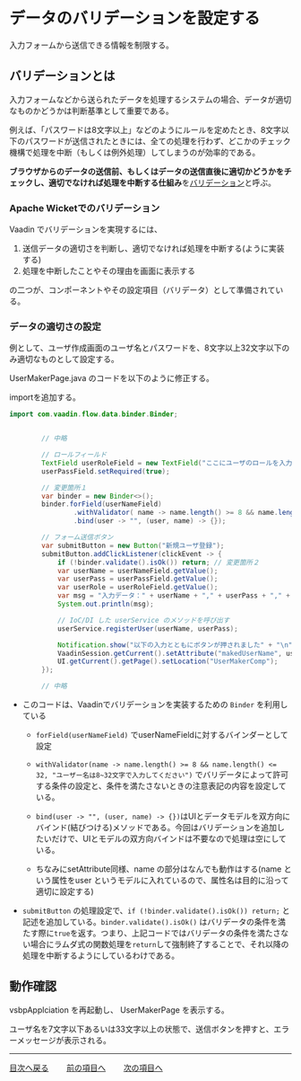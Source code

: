 # データのバリデーションを設定する

入力フォームから送信できる情報を制限する。

## バリデーションとは

入力フォームなどから送られたデータを処理するシステムの場合、データが適切なものかどうかは判断基準として重要である。

例えば、「パスワードは8文字以上」などのようにルールを定めたとき、8文字以下のパスワードが送信されたときには、全ての処理を行わず、どこかのチェック機構で処理を中断（もしくは例外処理）してしまうのが効率的である。

**ブラウザからのデータの送信前、もしくはデータの送信直後に適切かどうかをチェックし、適切でなければ処理を中断する仕組み**を<u>バリデーション</u>と呼ぶ。

### Apache Wicketでのバリデーション

Vaadin でバリデーションを実現するには、

1. 送信データの適切さを判断し、適切でなければ処理を中断する(ように実装する)
1. 処理を中断したことやその理由を画面に表示する

の二つが、コンポーネントやその設定項目（バリデータ）として準備されている。

### データの適切さの設定

例として、ユーザ作成画面のユーザ名とパスワードを、8文字以上32文字以下のみ適切なものとして設定する。

UserMakerPage.java のコードを以下のように修正する。

importを追加する。
```java
import com.vaadin.flow.data.binder.Binder;
```

```java

        // 中略

        // ロールフィールド
        TextField userRoleField = new TextField("ここにユーザのロールを入力して");
        userPassField.setRequired(true);

        // 変更箇所１
        var binder = new Binder<>();
        binder.forField(userNameField)
                .withValidator( name -> name.length() >= 8 && name.length() <= 32, "ユーザー名は8~32文字で入力してください")
                .bind(user -> "", (user, name) -> {});

        // フォーム送信ボタン
        var submitButton = new Button("新規ユーザ登録");
        submitButton.addClickListener(clickEvent -> {
            if (!binder.validate().isOk()) return; // 変更箇所２
            var userName = userNameField.getValue();
            var userPass = userPassField.getValue();
            var userRole = userRoleField.getValue();
            var msg = "入力データ：" + userName + "," + userPass + "," + userRole;
            System.out.println(msg);

            // IoC/DI した userService のメソッドを呼び出す
            userService.registerUser(userName, userPass);

            Notification.show("以下の入力とともにボタンが押されました" + "\n" + msg);
            VaadinSession.getCurrent().setAttribute("makedUserName", userName);
            UI.getCurrent().getPage().setLocation("UserMakerComp");
        });

        // 中略
```

- このコードは、Vaadinでバリデーションを実装するための `Binder` を利用している

  - `forField(userNameField)` でuserNameFieldに対するバインダーとして設定


  - `withValidator(name -> name.length() >= 8 && name.length() <= 32, "ユーザー名は8~32文字で入力してください")` でバリデータによって許可する条件の設定と、条件を満たさないときの注意表記の内容を設定している。
  - `bind(user -> "", (user, name) -> {})`はUIとデータモデルを双方向にバインド(結びつける)メソッドである。今回はバリデーションを追加したいだけで、UIとモデルの双方向バインドは不要なので処理は空にしている。

  - ちなみにsetAttribute同様、name の部分はなんでも動作はする(name という属性をuser というモデルに入れているので、属性名は目的に沿って適切に設定する)

- `submitButton` の処理設定で、`if (!binder.validate().isOk()) return;` と記述を追加している。`binder.validate().isOk()` はバリデータの条件を満たす際に`true`を返す。つまり、上記コードではバリデータの条件を満たさない場合にラムダ式の関数処理を`return`して強制終了することで、それ以降の処理を中断するようにしているわけである。
## 動作確認

vsbpApplciation を再起動し、 UserMakerPage を表示する。

ユーザ名を7文字以下あるいは33文字以上の状態で、送信ボタンを押すと、エラーメッセージが表示される。


----

[目次へ戻る](../README.md)  &emsp;&emsp;[前の項目へ](../../ユーザ追加/課題.md) &emsp;&emsp;[次の項目へ](./課題.md)
